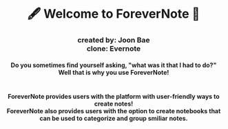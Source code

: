 <h1 align= "center" dir="auto">
  🖋️ Welcome to ForeverNote 📓
</h1>
<h3 align= "center" dir="auto">
  created by: Joon Bae
  <br>clone: Evernote</br>
</h3>

<h4 align="center" dir="auto">Do you sometimes find yourself asking, "what was it that I had to do?" Well that is why you use ForeverNote! </h4>
<h1></h1>

<h4 align="center">ForeverNote provides users with the platform with user-friendly ways to create notes! 
<br>ForeverNote also provides users with the option to create notebooks that can be used to categorize and group smiliar notes.</br></h4>
